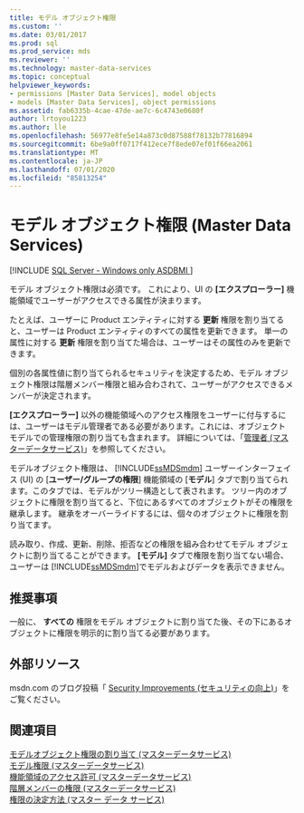 ```yaml
---
title: モデル オブジェクト権限
ms.custom: ''
ms.date: 03/01/2017
ms.prod: sql
ms.prod_service: mds
ms.reviewer: ''
ms.technology: master-data-services
ms.topic: conceptual
helpviewer_keywords:
- permissions [Master Data Services], model objects
- models [Master Data Services], object permissions
ms.assetid: fab6335b-4cae-47de-ae7c-6c4743e0680f
author: lrtoyou1223
ms.author: lle
ms.openlocfilehash: 56977e8fe5e14a873c0d87588f78132b77816894
ms.sourcegitcommit: 6be9a0ff0717f412ece7f8ede07ef01f66ea2061
ms.translationtype: MT
ms.contentlocale: ja-JP
ms.lasthandoff: 07/01/2020
ms.locfileid: "85813254"
---
```

# <a name="model-object-permissions-master-data-services"></a>モデル オブジェクト権限 (Master Data Services)

[!INCLUDE [SQL Server - Windows only ASDBMI  ](../includes/applies-to-version/sql-windows-only-asdbmi.md)]

  モデル オブジェクト権限は必須です。 これにより、UI の **[エクスプローラー]** 機能領域でユーザーがアクセスできる属性が決まります。  
  
 たとえば、ユーザーに Product エンティティに対する **更新** 権限を割り当てると、ユーザーは Product エンティティのすべての属性を更新できます。 単一の属性に対する **更新** 権限を割り当てた場合は、ユーザーはその属性のみを更新できます。  
  
 個別の各属性値に割り当てられるセキュリティを決定するため、モデル オブジェクト権限は階層メンバー権限と組み合わされて、ユーザーがアクセスできるメンバーが決定されます。  
  
 **[エクスプローラー]** 以外の機能領域へのアクセス権限をユーザーに付与するには、ユーザーはモデル管理者である必要があります。これには、オブジェクト モデルでの管理権限の割り当ても含まれます。 詳細については、「[管理者 &#40;マスターデータサービス&#41;](../master-data-services/administrators-master-data-services.md)」を参照してください。  
  
 モデルオブジェクト権限は、 [!INCLUDE[ssMDSmdm](../includes/ssmdsmdm-md.md)] ユーザーインターフェイス (UI) の [**ユーザー/グループの権限**] 機能領域の [**モデル**] タブで割り当てられます。このタブでは、モデルがツリー構造として表されます。 ツリー内のオブジェクトに権限を割り当てると、下位にあるすべてのオブジェクトがその権限を継承します。 継承をオーバーライドするには、個々のオブジェクトに権限を割り当てます。  
  
 読み取り、作成、更新、削除、拒否などの権限を組み合わせてモデル オブジェクトに割り当てることができます。 **[モデル]** タブで権限を割り当てない場合、ユーザーは [!INCLUDE[ssMDSmdm](../includes/ssmdsmdm-md.md)]でモデルおよびデータを表示できません。  
  
## <a name="best-practice"></a>推奨事項  
 一般に、 **すべての** 権限をモデル オブジェクトに割り当てた後、その下にあるオブジェクトに権限を明示的に割り当てる必要があります。  
  
## <a name="external-resources"></a>外部リソース  
 msdn.com のブログ投稿「 [Security Improvements (セキュリティの向上)](https://go.microsoft.com/fwlink/p/?LinkId=615376)」をご覧ください。  
  
## <a name="see-also"></a>関連項目  
 [モデルオブジェクト権限の割り当て &#40;マスターデータサービス&#41;](../master-data-services/assign-model-object-permissions-master-data-services.md)   
 [モデル権限 &#40;マスターデータサービス&#41;](../master-data-services/model-permissions-master-data-services.md)   
 [機能領域のアクセス許可 &#40;マスターデータサービス&#41;](../master-data-services/functional-area-permissions-master-data-services.md)   
 [階層メンバーの権限 &#40;マスターデータサービス&#41;](../master-data-services/hierarchy-member-permissions-master-data-services.md)   
 [権限の決定方法 (マスター データ サービス)](../master-data-services/how-permissions-are-determined-master-data-services.md)  
  
  
